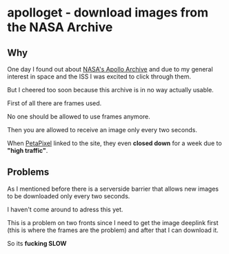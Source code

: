 apolloget - download images from the NASA Archive
====================

## Why

One day I found out about [NASA's Apollo Archive](http://www.apolloarchive.com/)
and due to my general interest in space and the ISS I was excited to click
through them.

But I cheered too soon because this archive is in no way actually usable.

First of all there are frames used.

No one should be allowed to use frames anymore.

Then you are allowed to receive an image only every two seconds.

When [PetaPixel](http://petapixel.com/2013/07/21/check-out-these-hi-res-hasselblad-film-scans-from-every-single-apollo-mission/)
linked to the site, they even __closed down__ for a week due to
**"high traffic"**.

## Problems

As I mentioned before there is a serverside barrier that allows new images to
be downloaded only every two seconds.

I haven't come around to adress this yet.

This is a problem on two fronts since I need to get the image deeplink first
(this is where the frames are the problem) and after that I can download it.

So its **fucking SLOW**
